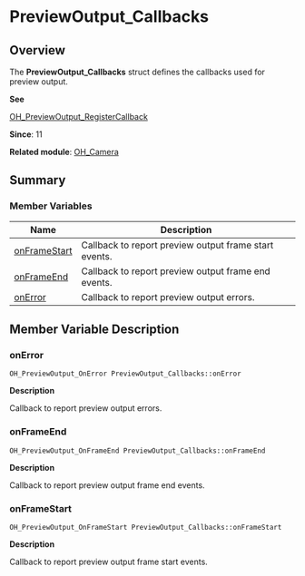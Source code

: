 # PreviewOutput_Callbacks


## Overview

The **PreviewOutput_Callbacks** struct defines the callbacks used for preview output.

**See**

[OH_PreviewOutput_RegisterCallback](_o_h___camera.md#oh_previewoutput_registercallback)

**Since**: 11

**Related module**: [OH_Camera](_o_h___camera.md)


## Summary


### Member Variables

| Name| Description| 
| -------- | -------- |
| [onFrameStart](#onframestart) | Callback to report preview output frame start events.| 
| [onFrameEnd](#onframeend) | Callback to report preview output frame end events.| 
| [onError](#onerror) | Callback to report preview output errors.| 


## Member Variable Description


### onError

```
OH_PreviewOutput_OnError PreviewOutput_Callbacks::onError
```

**Description**

Callback to report preview output errors.


### onFrameEnd

```
OH_PreviewOutput_OnFrameEnd PreviewOutput_Callbacks::onFrameEnd
```

**Description**

Callback to report preview output frame end events.


### onFrameStart

```
OH_PreviewOutput_OnFrameStart PreviewOutput_Callbacks::onFrameStart
```

**Description**

Callback to report preview output frame start events.
